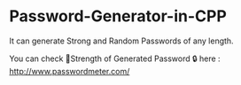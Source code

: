 # Password-Generator-in-CPP
It can generate Strong and Random Passwords of any length.

You can check 💪Strength of Generated Password 🔒 here : http://www.passwordmeter.com/

